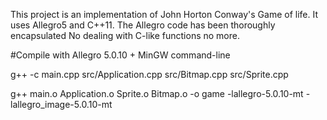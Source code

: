 This project is an implementation of John Horton Conway's Game of life.
It uses Allegro5 and C++11. The Allegro code has been thoroughly encapsulated
No dealing with C-like functions no more.


#Compile with Allegro 5.0.10 + MinGW command-line

g++ -c main.cpp src/Application.cpp src/Bitmap.cpp src/Sprite.cpp

g++ main.o Application.o Sprite.o Bitmap.o -o game -lallegro-5.0.10-mt -lallegro_image-5.0.10-mt
